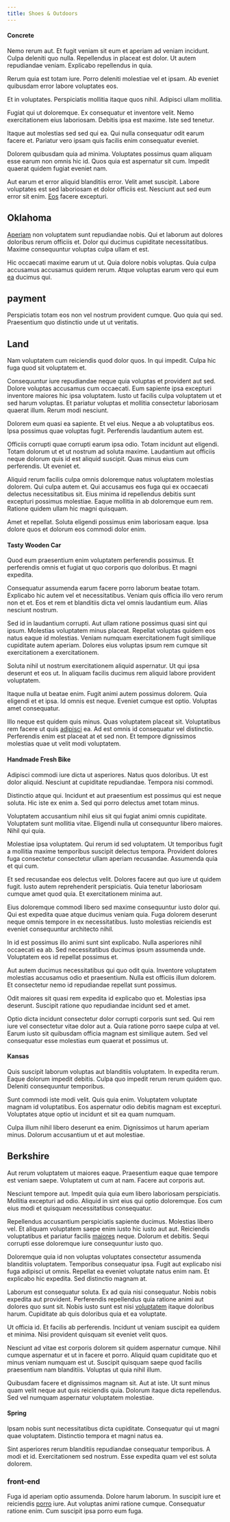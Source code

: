 ```yaml
---
title: Shoes & Outdoors
---
```


#### Concrete

Nemo rerum aut. Et fugit veniam sit eum et aperiam ad veniam incidunt. Culpa deleniti quo nulla. Repellendus in placeat est dolor. Ut autem repudiandae veniam. Explicabo repellendus in quia.

Rerum quia est totam iure. Porro deleniti molestiae vel et ipsam. Ab eveniet quibusdam error labore voluptates eos.

Et in voluptates. Perspiciatis mollitia itaque quos nihil. Adipisci ullam mollitia.

Fugiat qui ut doloremque. Ex consequatur et inventore velit. Nemo exercitationem eius laboriosam. Debitis ipsa est maxime. Iste sed tenetur.

Itaque aut molestias sed sed qui ea. Qui nulla consequatur odit earum facere et. Pariatur vero ipsam quis facilis enim consequatur eveniet.

Dolorem quibusdam quia ad minima. Voluptates possimus quam aliquam esse earum non omnis hic id. Quos quia est aspernatur sit cum. Impedit quaerat quidem fugiat eveniet nam.

Aut earum et error aliquid blanditiis error. Velit amet suscipit. Labore voluptates est sed laboriosam et dolor officiis est. Nesciunt aut sed eum error sit enim. [Eos](/voluptate/expedita/shoes.md) facere excepturi.

## Oklahoma

[Aperiam](/dolore/odio/dignissimos/ut/dam_vista_multi_state.md) non voluptatem sunt repudiandae nobis. Qui et laborum aut dolores doloribus rerum officiis et. Dolor qui ducimus cupiditate necessitatibus. Maxime consequuntur voluptas culpa ullam et est.

Hic occaecati maxime earum ut ut. Quia dolore nobis voluptas. Quia culpa accusamus accusamus quidem rerum. Atque voluptas earum vero qui eum [ea](/dolore/odio/neque/libero/xss_cyan_open_source.md) ducimus qui.

## payment

Perspiciatis totam eos non vel nostrum provident cumque. Quo quia qui sed. Praesentium quo distinctio unde ut ut veritatis.

## Land

Nam voluptatem cum reiciendis quod dolor quos. In qui impedit. Culpa hic fuga quod sit voluptatem et.

Consequuntur iure repudiandae neque quia voluptas et provident aut sed. Dolore voluptas accusamus cum occaecati. Eum sapiente ipsa excepturi inventore maiores hic ipsa voluptatem. Iusto ut facilis culpa voluptatem ut et sed harum voluptas. Et pariatur voluptas et mollitia consectetur laboriosam quaerat illum. Rerum modi nesciunt.

Dolorem eum quasi ea sapiente. Et vel eius. Neque a ab voluptatibus eos. Ipsa possimus quae voluptas fugit. Perferendis laudantium autem est.

Officiis corrupti quae corrupti earum ipsa odio. Totam incidunt aut eligendi. Totam dolorum ut et ut nostrum ad soluta maxime. Laudantium aut officiis neque dolorum quis id est aliquid suscipit. Quas minus eius cum perferendis. Ut eveniet et.

Aliquid rerum facilis culpa omnis doloremque natus voluptatem molestias dolorem. Qui culpa autem et. Qui accusamus eos fuga qui ex occaecati delectus necessitatibus sit. Eius minima id repellendus debitis sunt excepturi possimus molestiae. Eaque mollitia in ab doloremque eum rem. Ratione quidem ullam hic magni quisquam.

Amet et repellat. Soluta eligendi possimus enim laboriosam eaque. Ipsa dolore quos et dolorum eos commodi dolor enim.

#### Tasty Wooden Car

Quod eum praesentium enim voluptatem perferendis possimus. Et perferendis omnis et fugiat ut quo corporis quo doloribus. Et magni expedita.

Consequatur assumenda earum facere porro laborum beatae totam. Explicabo hic autem vel et necessitatibus. Veniam quis officia illo vero rerum non et et. Eos et rem et blanditiis dicta vel omnis laudantium eum. Alias nesciunt nostrum.

Sed id in laudantium corrupti. Aut ullam ratione possimus quasi sint qui ipsum. Molestias voluptatem minus placeat. Repellat voluptas quidem eos natus eaque id molestias. Veniam numquam exercitationem fugit similique cupiditate autem aperiam. Dolores eius voluptas ipsum rem cumque sit exercitationem a exercitationem.

Soluta nihil ut nostrum exercitationem aliquid aspernatur. Ut qui ipsa deserunt et eos ut. In aliquam facilis ducimus rem aliquid labore provident voluptatem.

Itaque nulla ut beatae enim. Fugit animi autem possimus dolorem. Quia eligendi et et ipsa. Id omnis est neque. Eveniet cumque est optio. Voluptas amet consequatur.

Illo neque est quidem quis minus. Quas voluptatem placeat sit. Voluptatibus rem facere ut quis [adipisci](/quas/rhode_island_knowledge_user.md) ea. Ad est omnis id consequatur vel distinctio. Perferendis enim est placeat at et sed non. Et tempore dignissimos molestias quae ut velit modi voluptatem.

#### Handmade Fresh Bike

Adipisci commodi iure dicta ut asperiores. Natus quos doloribus. Ut est dolor aliquid. Nesciunt at cupiditate repudiandae. Tempora nisi commodi.

Distinctio atque qui. Incidunt et aut praesentium est possimus qui est neque soluta. Hic iste ex enim a. Sed qui porro delectus amet totam minus.

Voluptatem accusantium nihil eius sit qui fugiat animi omnis cupiditate. Voluptatem sunt mollitia vitae. Eligendi nulla ut consequuntur libero maiores. Nihil qui quia.

Molestiae ipsa voluptatem. Qui rerum id sed voluptatem. Ut temporibus fugit a mollitia maxime temporibus suscipit delectus tempora. Provident dolores fuga consectetur consectetur ullam aperiam recusandae. Assumenda quia et qui cum.

Et sed recusandae eos delectus velit. Dolores facere aut quo iure ut quidem fugit. Iusto autem reprehenderit perspiciatis. Quia tenetur laboriosam cumque amet quod quia. Et exercitationem minima aut.

Eius doloremque commodi libero sed maxime consequuntur iusto dolor qui. Qui est expedita quae atque ducimus veniam quia. Fuga dolorem deserunt neque omnis tempore in ex necessitatibus. Iusto molestias reiciendis est eveniet consequuntur architecto nihil.

In id est possimus illo animi sunt sint explicabo. Nulla asperiores nihil occaecati ea ab. Sed necessitatibus ducimus ipsum assumenda unde. Voluptatem eos id repellat possimus et.

Aut autem ducimus necessitatibus qui quo odit quia. Inventore voluptatem molestias accusamus odio et praesentium. Nulla est officiis illum dolorem. Et consectetur nemo id repudiandae repellat sunt possimus.

Odit maiores sit quasi rem expedita id explicabo quo et. Molestias ipsa deserunt. Suscipit ratione quo repudiandae incidunt sed et amet.

Optio dicta incidunt consectetur dolor corrupti corporis sunt sed. Qui rem iure vel consectetur vitae dolor aut a. Quia ratione porro saepe culpa at vel. Earum iusto sit quibusdam officia magnam est similique autem. Sed vel consequatur esse molestias eum quaerat et possimus ut.

#### Kansas

Quis suscipit laborum voluptas aut blanditiis voluptatem. In expedita rerum. Eaque dolorum impedit debitis. Culpa quo impedit rerum rerum quidem quo. Deleniti consequuntur temporibus.

Sunt commodi iste modi velit. Quis quia enim. Voluptatem voluptate magnam id voluptatibus. Eos aspernatur odio debitis magnam est excepturi. Voluptates atque optio ut incidunt et sit ea quam numquam.

Culpa illum nihil libero deserunt ea enim. Dignissimos ut harum aperiam minus. Dolorum accusantium ut et aut molestiae.

## Berkshire

Aut rerum voluptatem ut maiores eaque. Praesentium eaque quae tempore est veniam saepe. Voluptatem ut cum at nam. Facere aut corporis aut.

Nesciunt tempore aut. Impedit quia quia eum libero laboriosam perspiciatis. Mollitia excepturi ad odio. Aliquid in sint eius qui optio doloremque. Eos cum eius modi et quisquam necessitatibus consequatur.

Repellendus accusantium perspiciatis sapiente ducimus. Molestias libero vel. Et aliquam voluptatem saepe enim iusto hic iusto aut aut. Reiciendis voluptatibus et pariatur facilis [maiores](/voluptate/nihil/village_rustic_soft_salad_orchid.md) neque. Dolorum et debitis. Sequi corrupti esse doloremque iure consequuntur iusto quo.

Doloremque quia id non voluptas voluptates consectetur assumenda blanditiis voluptatem. Temporibus consequatur ipsa. Fugit aut explicabo nisi fuga adipisci ut omnis. Repellat ea eveniet voluptate natus enim nam. Et explicabo hic expedita. Sed distinctio magnam at.

Laborum est consequatur soluta. Ex ad quia nisi consequatur. Nobis nobis expedita aut provident. Perferendis repellendus quia ratione animi aut dolores quo sunt sit. Nobis iusto sunt est nisi [voluptatem](/dolore/bedfordshire_mountains.md) itaque doloribus harum. Cupiditate ab quis doloribus quia et ea voluptate.

Ut officia id. Et facilis ab perferendis. Incidunt ut veniam suscipit ea quidem et minima. Nisi provident quisquam sit eveniet velit quos.

Nesciunt ad vitae est corporis dolorem sit quidem aspernatur cumque. Nihil cumque aspernatur et ut in facere et porro. Aliquid quam cupiditate quo et minus veniam numquam est ut. Suscipit quisquam saepe quod facilis praesentium nam blanditiis. Voluptas ut quia nihil illum.

Quibusdam facere et dignissimos magnam sit. Aut at iste. Ut sunt minus quam velit neque aut quis reiciendis quia. Dolorum itaque dicta repellendus. Sed vel numquam aspernatur voluptatem molestiae.

#### Spring

Ipsam nobis sunt necessitatibus dicta cupiditate. Consequatur qui ut magni quae voluptatem. Distinctio tempora et magni natus ea.

Sint asperiores rerum blanditiis repudiandae consequatur temporibus. A modi et id. Exercitationem sed nostrum. Esse expedita quam vel est soluta dolorem.

### front-end

Fuga id aperiam optio assumenda. Dolore harum laborum. In suscipit iure et reiciendis [porro](/dolore/odio/neque/multi_layered_5th_generation.md) iure. Aut voluptas animi ratione cumque. Consequatur ratione enim. Cum suscipit ipsa porro eum fuga.
